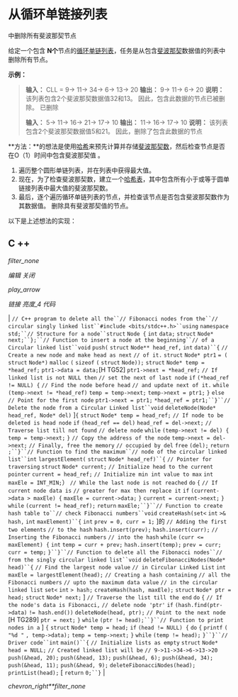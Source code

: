 # 从循环单链接列表

中删除所有斐波那契节点

给定一个包含 **N个**节点的[循环单链列表](https://www.geeksforgeeks.org/circular-linked-list/)，任务是从包含[斐波那契](https://www.geeksforgeeks.org/program-for-nth-fibonacci-number/)数据值的列表中删除所有节点。

**示例：**

> **输入：** CLL = 9-> 11-> 34-> 6-> 13-> 20
> **输出：** 9-> 11-> 6-> 20
> **说明：**
> 该列表包含2个斐波那契数据值32和13。
> 因此，包含此数据的节点已被删除。 已删除
> 
> **输入：** 5-> 11-> 16-> 21-> 17-> 10
> **输出：** 11-> 16-> 17-> 10
> **说明：**
> 该列表包含2个斐波那契数据值5和21。
> 因此，删除了包含此数据的节点

**方法：**的想法是使用[哈希](http://www.geeksforgeeks.org/hashing-data-structure/)来预先计算并存储[斐波那契数](https://www.geeksforgeeks.org/program-for-nth-fibonacci-number/)，然后检查节点是否在O（1）时间中包含斐波那契值 。

1.  遍历整个圆形单链列表，并在列表中获得最大值。
2.  现在，为了检查斐波那契数，建立一个[哈希表](https://www.geeksforgeeks.org/hashing-set-1-introduction/)，其中包含所有小于或等于圆单链接列表中最大值的斐波那契数。
3.  最后，逐个遍历循环单链列表的节点，并检查该节点是否包含斐波那契数作为其数据值。 删除具有斐波那契值的节点。

以下是上述想法的实现：

## C ++

*filter_none*

*编辑*
*关闭*

*play_arrow*

*链接*
*亮度_4*
*代码*

| `// C++ program to delete all the``// Fibonacci nodes from the``// circular singly linked list``#include <bits/stdc++.h>``using` `namespace` `std;``// Structure for a node``struct` `Node {` `int` `data;` `struct` `Node* next;``};``// Function to insert a node at the beginning``// of a Circular linked list``void` `push(` `struct` `Node** head_ref,` `int` `data)``{` `// Create a new node and make head as next` `// of it.` `struct` `Node* ptr1` `= (` `struct` `Node*)` `malloc` `(` `sizeof` `(` `struct` `Node));` `struct` `Node* temp = *head_ref;` `ptr1->data = data;`[H TG52] `ptr1->next = *head_ref;` `// If linked list is not NULL then` `// set the next of last node` `if` `(*head_ref != NULL) {` `// Find the node before head` `// and update next of it.` `while` `(temp->next != *head_ref)` `temp = temp->next;` `temp->next = ptr1;` `}` `else` `// Point for the first node` `ptr1->next = ptr1;` `*head_ref = ptr1;``}``// Delete the node from a Circular Linked list``void` `deleteNode(Node* head_ref, Node* del)` ]`{` `struct` `Node* temp = head_ref;` `// If node to be deleted is head node` `if` `(head_ref == del)` `head_ref = del->next;` `// Traverse list till not found` `// delete node` `while` `(temp->next != del) {` `temp = temp->next;` `}` `// Copy the address of the node` `temp->next = del->next;` `// Finally, free the memory` `// occupied by del` `free` `(del);` `return` `;``}``// Function to find the maximum``// node of the circular linked list``int` `largestElement(` `struct` `Node* head_ref)``{` `// Pointer for traversing` `struct` `Node* current;` `// Initialize head to the current pointer` `current = head_ref;` `// Initialize min int value to max` `int` `maxEle = INT_MIN;`） `// While the last node is not reached` `do` `{` `// If current node data is` `// greater for max then replace it` `if` `(current->data > maxEle) {` `maxEle = current->data;` `}` `current = current->next;` `}` `while` `(current != head_ref);` `return` `maxEle;``}``// Function to create hash table to``// check Fibonacci numbers``void` `createHash(set<` `int` `>& hash,` `int` `maxElement)``{` `int` `prev = 0, curr = 1;` ]的 `// Adding the first two elements` `// to the hash` `hash.insert(prev);` `hash.insert(curr);` `// Inserting the Fibonacci numbers` `// into the hash` `while` `(curr <= maxElement) {` `int` `temp = curr + prev;` `hash.insert(temp);` `prev = curr;` `curr = temp;` `}``}``// Function to delete all the Fibonacci nodes``// from the singly circular linked list``void` `deleteFibonacciNodes(Node* head)``{` `// Find the largest node value` `// in Circular Linked List` `int` `maxEle = largestElement(head);` `// Creating a hash containing` `// all the Fibonacci numbers` `// upto the maximum data value` `// in the circular linked list` `set<` `int` `> hash;` `createHash(hash, maxEle);` `struct` `Node* ptr = head;` `struct` `Node* next;` ] `// Traverse the list till the end`​​ `do` `{` `// If the node's data is Fibonacci,` `// delete node 'ptr'` `if` `(hash.find(ptr->data)` `!= hash.end())` `deleteNode(head, ptr);` `// Point to the next node` [H TG289] `ptr = next;` `}` `while` `(ptr != head);``}``// Function to print nodes in a` ] `{` `struct` `Node* temp = head;` `if` `(head != NULL) {` `do` `{` `printf` `(` `"%d "` `, temp->data);` `temp = temp->next;` `}` `while` `(temp != head);` `}``}``// Driver code``int` `main()``{` `// Initialize lists as empty` `struct` `Node* head = NULL;` `// Created linked list will be` `// 9->11->34->6->13->20` `push(&head, 20);` `push(&head, 13);` `push(&head, 6);` `push(&head, 34);` `push(&head, 11);` `push(&head, 9);` `deleteFibonacciNodes(head);` `printList(head);` [ `return` `0;``}` |

*chevron_right**filter_none*